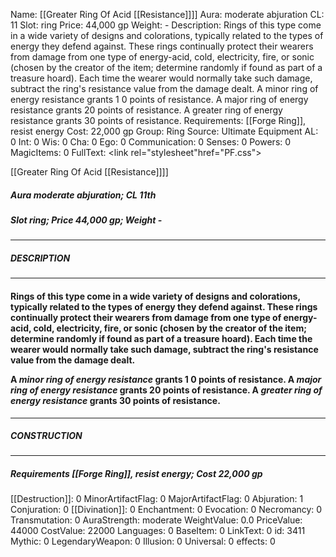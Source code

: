 Name: [[Greater Ring Of Acid [[Resistance]]]]
Aura: moderate abjuration
CL: 11
Slot: ring
Price: 44,000 gp
Weight: -
Description: Rings of this type come in a wide variety of designs and colorations, typically related to the types of energy they defend against. These rings continually protect their wearers from damage from one type of energy-acid, cold, electricity, fire, or sonic (chosen by the creator of the item; determine randomly if found as part of a treasure hoard). Each time the wearer would normally take such damage, subtract the ring's resistance value from the damage dealt. A minor ring of energy resistance grants 1 0 points of resistance. A major ring of energy resistance grants 20 points of resistance. A greater ring of energy resistance grants 30 points of resistance.
Requirements: [[Forge Ring]], resist energy
Cost: 22,000 gp
Group: Ring
Source: Ultimate Equipment
AL: 0
Int: 0
Wis: 0
Cha: 0
Ego: 0
Communication: 0
Senses: 0
Powers: 0
MagicItems: 0
FullText: <link rel="stylesheet"href="PF.css"><div class="heading"><p class="alignleft">[[Greater Ring Of Acid [[Resistance]]]]</p><div style="clear: both;"></div></div><div><h5><b>Aura </b>moderate abjuration; <b>CL </b>11th</h5><h5><b>Slot </b>ring; <b>Price </b>44,000 gp; <b>Weight </b>-</h5></div><hr/><div><h5><b>DESCRIPTION</b></h5></div><hr/><div><h4><p>Rings of this type come in a wide variety of designs and colorations, typically related to the types of energy they defend against. These rings continually protect their wearers from damage from one type of energy-acid, cold, electricity, fire, or sonic (chosen by the creator of the item; determine randomly if found as part of a treasure hoard). Each time the wearer would normally take such damage, subtract the ring's resistance value from the damage dealt. </p><p>A <i>minor ring of energy resistance</i> grants 1 0 points of resistance. A <i>major ring of energy resistance</i> grants 20 points of resistance. A <i>greater ring of energy resistance</i> grants 30 points of resistance.</p></h4></div><hr/><div><h5><b>CONSTRUCTION</b></h5></div><hr/><div><h5><b>Requirements </b>[[Forge Ring]], <i>resist energy</i>; <b>Cost </b>22,000 gp</h5></div>
[[Destruction]]: 0
MinorArtifactFlag: 0
MajorArtifactFlag: 0
Abjuration: 1
Conjuration: 0
[[Divination]]: 0
Enchantment: 0
Evocation: 0
Necromancy: 0
Transmutation: 0
AuraStrength: moderate
WeightValue: 0.0
PriceValue: 44000
CostValue: 22000
Languages: 0
BaseItem: 0
LinkText: 0
id: 3411
Mythic: 0
LegendaryWeapon: 0
Illusion: 0
Universal: 0
effects: 0
